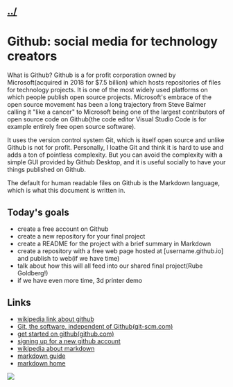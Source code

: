 ## [../](../)

#  Github: social media for technology creators

What is Github?  Github is a for profit corporation owned by Microsoft(acquired in 2018 for $7.5 billion) which hosts repositories of files for technology projects.  It is one of the most widely used platforms on which people publish open source projects.   Microsoft's embrace of the open source movement has been a long trajectory from Steve Balmer calling it "like a cancer" to Microsoft being one of the largest contributors of open source code on Github(the code editor Visual Studio Code is for example entirely free open source software).  

It uses the version control system Git, which is itself open source and unlike Github is not for profit.  Personally,  I loathe Git and think it is hard to use and adds a ton of pointless complexity.  But you can avoid the complexity with a simple GUI provided by Github Desktop, and it is useful socially to have your things published on Github.  

The default for human readable files on Github is the Markdown language, which is what this document is written in. 

## Today's goals

 - create a free account on Github
 - create a new repository for your final project
 - create a README for the project with a brief summary in Markdown
 - create a repository with a free web page hosted at [username.github.io] and publish to web(if we have time)
 - talk about how this will all feed into our shared final project(Rube Goldberg!)
 - if we have even more time, 3d printer demo



##  Links

 - [wikipedia link about github](https://en.wikipedia.org/wiki/GitHub)
 - [Git, the software, independent of Github(git-scm.com)](https://git-scm.com/)
 - [get started on github(github.com)](https://docs.github.com/en/get-started)
 - [signing up for a new github account](https://docs.github.com/en/get-started/signing-up-for-github/signing-up-for-a-new-github-account)
 - [wikipedia about markdown](https://en.wikipedia.org/wiki/Markdown)
 - [markdown guide](https://www.markdownguide.org/)
 - [markdown home](https://daringfireball.net/projects/markdown/)

[![](https://imgs.xkcd.com/comics/git_2x.png)](https://xkcd.com/1597/)

